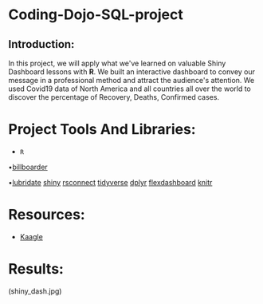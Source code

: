 # Coding-Dojo-SQL-project


## Introduction:

In this project, we will apply what we've learned on valuable Shiny Dashboard lessons with **R**. We built an interactive dashboard to convey our message in a professional method and attract the audience's attention. We used Covid19 data of North America and all countries all over the world to discover the percentage of Recovery, Deaths, Confirmed cases.



# Project Tools And Libraries:
- ``R``

•[billboarder](https://cran.r-project.org/web/packages/billboarder/billboarder.pdf)

•[lubridate](https://lubridate.tidyverse.org/)
[shiny](https://shiny.rstudio.com/)
[rsconnect](https://cran.r-project.org/web/packages/rsconnect/rsconnect.pdf)
[tidyverse](https://www.tidyverse.org/packages/)
[dplyr](https://cran.r-project.org/web/packages/dplyr/vignettes/dplyr.html)
[flexdashboard](https://rmarkdown.rstudio.com/flexdashboard/)
[knitr](https://www.rdocumentation.org/packages/knitr/versions/1.30)


# Resources:
- [Kaagle](https://www.kaggle.com/okwirjulius/covid19-cases-in-africa)

# Results:
(shiny_dash.jpg)









